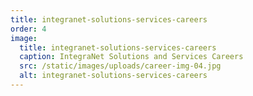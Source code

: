 ```yaml
---
title: integranet-solutions-services-careers
order: 4
image:
  title: integranet-solutions-services-careers
  caption: IntegraNet Solutions and Services Careers
  src: /static/images/uploads/career-img-04.jpg
  alt: integranet-solutions-services-careers
---
```


